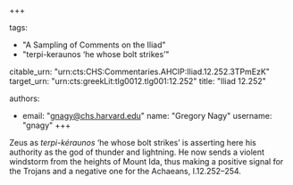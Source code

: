 +++

tags:
- "A Sampling of Comments on the Iliad"
- "terpi-keraunos ‘he whose bolt strikes’"

citable_urn: "urn:cts:CHS:Commentaries.AHCIP:Iliad.12.252.3TPmEzK"
target_urn: "urn:cts:greekLit:tlg0012.tlg001:12.252"
title: "Iliad 12.252"

authors:
- email: "gnagy@chs.harvard.edu"
  name: "Gregory Nagy"
  username: "gnagy"
+++

<p>Zeus as<em> terpi-kéraunos</em> ‘he whose bolt strikes’ is asserting here his authority as the god of thunder and lightning. He now sends a violent windstorm from the heights of Mount Ida, thus making a positive signal for the Trojans and a negative one for the Achaeans, I.12.252–254.</p>